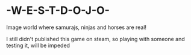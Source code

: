 # -W-E-S-T-D-O-J-O-
Image world where samurajs, ninjas and horses are real!

I still didn't published this game on steam, so playing with someone and testing it, will be impeded

